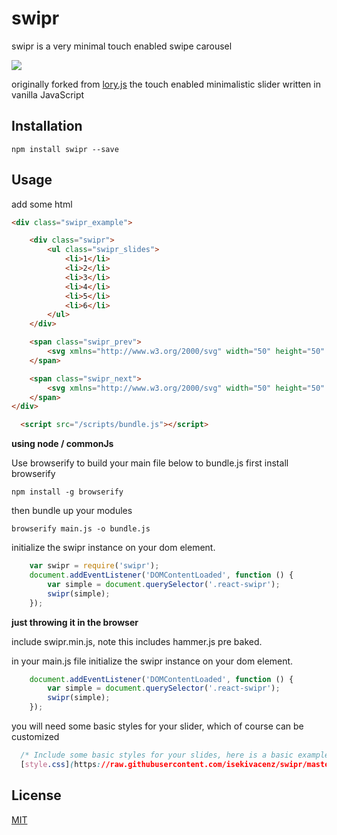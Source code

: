 # swipr

swipr is a very minimal touch enabled swipe carousel

![](http://img1.wikia.nocookie.net/__cb20130426021828/villains/images/thumb/7/78/Swiper.jpg/500px-Swiper.jpg)

originally forked from [lory.js](http://meandmax.github.io/lory/) the touch enabled minimalistic slider written in vanilla JavaScript

## Installation

`npm install swipr --save`

## Usage

add some html

```html
<div class="swipr_example">

    <div class="swipr">
        <ul class="swipr_slides">
            <li>1</li>
            <li>2</li>
            <li>3</li>
            <li>4</li>
            <li>5</li>
            <li>6</li>
        </ul>
    </div>

    <span class="swipr_prev">
        <svg xmlns="http://www.w3.org/2000/svg" width="50" height="50" viewBox="0 0 501.5 501.5"><g><path fill="#2E435A" d="M302.67 90.877l55.77 55.508L254.575 250.75 358.44 355.116l-55.77 55.506L143.56 250.75z"></path></g></svg>
    </span>

    <span class="swipr_next">
        <svg xmlns="http://www.w3.org/2000/svg" width="50" height="50" viewBox="0 0 501.5 501.5"><g><path fill="#2E435A" d="M199.33 410.622l-55.77-55.508L247.425 250.75 143.56 146.384l55.77-55.507L358.44 250.75z"></path></g></svg>
    </span>
</div>

  <script src="/scripts/bundle.js"></script>

```

<b>using node / commonJs</b>

Use browserify to build your main file below to bundle.js
first install browserify
    
`npm install -g browserify`

then bundle up your modules

`browserify main.js -o bundle.js`

initialize the swipr instance on your dom element.

```javascript
    var swipr = require('swipr');
    document.addEventListener('DOMContentLoaded', function () {
        var simple = document.querySelector('.react-swipr');
        swipr(simple);
    });
```

<b>just throwing it in the browser</b>

include swipr.min.js, note this includes hammer.js pre baked.

in your main.js file initialize the swipr instance on your dom element.

```javascript
    document.addEventListener('DOMContentLoaded', function () {
        var simple = document.querySelector('.react-swipr');
        swipr(simple);
    });
```

you will need some basic styles for your slider, which of course can be customized

```css
  /* Include some basic styles for your slides, here is a basic example */
  [style.css](https://raw.githubusercontent.com/isekivacenz/swipr/master/example/styles.css)
```

## License

[MIT](http://opensource.org/licenses/MIT)

